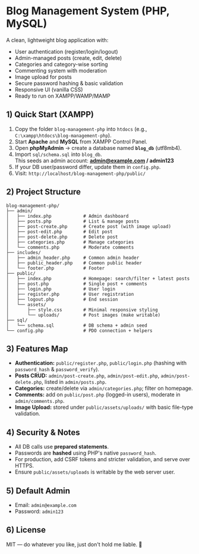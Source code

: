 # Blog Management System (PHP, MySQL)

A clean, lightweight blog application with:
- User authentication (register/login/logout)
- Admin-managed posts (create, edit, delete)
- Categories and category-wise sorting
- Commenting system with moderation
- Image upload for posts
- Secure password hashing & basic validation
- Responsive UI (vanilla CSS)
- Ready to run on XAMPP/WAMP/MAMP

## 1) Quick Start (XAMPP)
1. Copy the folder `blog-management-php` into `htdocs` (e.g., `C:\xampp\htdocs\blog-management-php`).
2. Start **Apache** and **MySQL** from XAMPP Control Panel.
3. Open **phpMyAdmin** → create a database named **`blog_db`** (utf8mb4).
4. Import `sql/schema.sql` into `blog_db`.  
   This seeds an admin account: **admin@example.com / admin123**
5. If your DB user/password differ, update them in `config.php`.
6. Visit: `http://localhost/blog-management-php/public/`

## 2) Project Structure
```
blog-management-php/
├── admin/
│   ├── index.php            # Admin dashboard
│   ├── posts.php            # List & manage posts
│   ├── post-create.php      # Create post (with image upload)
│   ├── post-edit.php        # Edit post
│   ├── post-delete.php      # Delete post
│   ├── categories.php       # Manage categories
│   └── comments.php         # Moderate comments
├── includes/
│   ├── admin_header.php     # Common admin header
│   ├── public_header.php    # Common public header
│   └── footer.php           # Footer
├── public/
│   ├── index.php            # Homepage: search/filter + latest posts
│   ├── post.php             # Single post + comments
│   ├── login.php            # User login
│   ├── register.php         # User registration
│   ├── logout.php           # End session
│   └── assets/
│       ├── style.css        # Minimal responsive styling
│       └── uploads/         # Post images (make writable)
├── sql/
│   └── schema.sql           # DB schema + admin seed
└── config.php               # PDO connection + helpers
```

## 3) Features Map
- **Authentication:** `public/register.php`, `public/login.php` (hashing with `password_hash` & `password_verify`).
- **Posts CRUD:** `admin/post-create.php`, `admin/post-edit.php`, `admin/post-delete.php`, listed in `admin/posts.php`.
- **Categories:** create/delete via `admin/categories.php`; filter on homepage.
- **Comments:** add on `public/post.php` (logged-in users), moderate in `admin/comments.php`.
- **Image Upload:** stored under `public/assets/uploads/` with basic file-type validation.

## 4) Security & Notes
- All DB calls use **prepared statements**.
- Passwords are **hashed** using PHP's native `password_hash`.
- For production, add CSRF tokens and stricter validation, and serve over HTTPS.
- Ensure `public/assets/uploads` is writable by the web server user.

## 5) Default Admin
- Email: `admin@example.com`
- Password: `admin123`

## 6) License
MIT — do whatever you like, just don't hold me liable. 🙂
